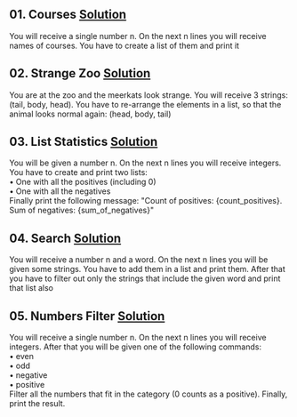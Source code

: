 ## **01. Courses**  [Solution](https://github.com/elenaborisova/Python-Fundamentals/blob/main/05.%20Lists%20Basics%20-%20Lab/01_courses.py)
You will receive a single number n. On the next n lines you will receive names of courses. You have to create a list of them and print it


## **02. Strange Zoo** [Solution](https://github.com/elenaborisova/Python-Fundamentals/blob/main/05.%20Lists%20Basics%20-%20Lab/02_strange_zoo.py)
You are at the zoo and the meerkats look strange. You will receive 3 strings: (tail, body, head). You have to re-arrange the elements in a list, so that the animal looks normal again: (head, body, tail)


## **03. List Statistics**  [Solution](https://github.com/elenaborisova/Python-Fundamentals/blob/main/05.%20Lists%20Basics%20-%20Lab/03_list_statistics.py)
You will be given a number n. On the next n lines you will receive integers. You have to create and print two lists:  
•	One with all the positives (including 0)  
•	One with all the negatives  
Finally print the following message: "Count of positives: {count_positives}. Sum of negatives: {sum_of_negatives}"


## **04. Search**  [Solution](https://github.com/elenaborisova/Python-Fundamentals/blob/main/05.%20Lists%20Basics%20-%20Lab/04_search.py)
You will receive a number n and a word. On the next n lines you will be given some strings. You have to add them in a list and print them. After that you have to filter out only the strings that include the given word and print that list also


## **05. Numbers Filter**  [Solution](https://github.com/elenaborisova/Python-Fundamentals/blob/main/05.%20Lists%20Basics%20-%20Lab/05_numbers_filter.py)
You will receive a single number n. On the next n lines you will receive integers. After that you will be given one of the following commands:  
•	even  
•	odd  
•	negative  
•	positive  
Filter all the numbers that fit in the category (0 counts as a positive). Finally, print the result.
